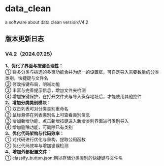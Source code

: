 # data_clean
a software about data clean
version:V4.2

## 版本更新日志

### V4.2（2024.07.25）
**1、优化了界面与按键合理性：**<br>
① 将多分类与挑选的多页功能合并为统一的设置框，可自定导入需要数量的分类类别，快捷键与文件名<br>
② 修改按键布局，明晰功能<br>
③ 丰富与完善提示信息，增加文件夹检测<br>
④ 增加按键保护，在打开文件夹与导入保存地址后，才能使用其他控件<br>
**2、增加分类类别模块：**<br>
① 双击列表可对分类类别重命名<br>
② 鼠标悬停在列表类别名上可查看类别信息<br>
③ 增加新增功能，点击新增按键进入新增类别界面进行类别导入<br>
④ 增加删除功能，可删除已有类别<br>
**3、优化代码架构与代码效率：**<br>
① 对代码进行优化与重构，提取公用函数<br>
② 优化代码效率与增加错误检测<br>
**4、增加外部配置文件：**<br>
① classify_button.json:用以存储分类类别的快捷键与文件名<br>
